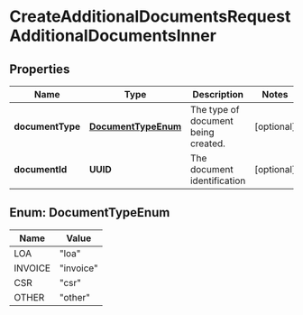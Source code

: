 

# CreateAdditionalDocumentsRequestAdditionalDocumentsInner


## Properties

| Name | Type | Description | Notes |
|------------ | ------------- | ------------- | -------------|
|**documentType** | [**DocumentTypeEnum**](#DocumentTypeEnum) | The type of document being created. |  [optional] |
|**documentId** | **UUID** | The document identification |  [optional] |



## Enum: DocumentTypeEnum

| Name | Value |
|---- | -----|
| LOA | &quot;loa&quot; |
| INVOICE | &quot;invoice&quot; |
| CSR | &quot;csr&quot; |
| OTHER | &quot;other&quot; |



